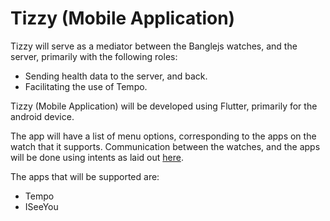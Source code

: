 # Tizzy (Mobile Application)

Tizzy will serve as a mediator between the Banglejs watches, and the server, primarily with the following roles:

- Sending health data to the server, and back.
- Facilitating the use of Tempo.

Tizzy (Mobile Application) will be developed using Flutter, primarily for the android device.

The app will have a list of menu options, corresponding to the apps on the watch that it supports.
Communication between the watches, and the apps will be done using intents as laid out [here](https://www.espruino.com/Gadgetbridge).

The apps that will be supported are:

- Tempo
- ISeeYou


